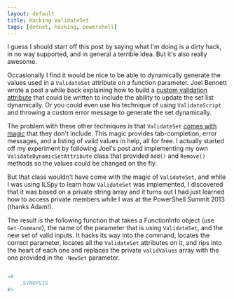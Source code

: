 ```yaml
---
layout: default
title: Hacking ValidateSet
tags: [dotnet, hacking, powershell]
---
```

I guess I should start off this post by saying what I'm doing is a dirty hack, in no way supported, and in general a terrible idea.  But it's also really awesome.

Occasionally I find it would be nice to be able to dynamically generate the values used in a ``ValidateSet`` attribute on a function parameter.  Joel Bennett wrote a post a while back explaining how to build a [custom validation attribute](http://huddledmasses.org/better-error-messages-for-powershell-validatepattern/) that could be written to include the ability to update the set list dynamically. Or you could even use his technique of using ``ValidateScript`` and throwing a custom error message to generate the set dynamically.

The problem with these other techniques is that ``ValidateSet`` [comes with magic](http://blogs.msdn.com/b/powershell/archive/2006/05/10/594175.aspx") that they don't include.  This magic provides tab-completion, error messages, and a listing of valid values in help, all for free.  I actually started off my experiment by following Joel's post and implementing my own ``ValidateDynamicSetAttribute`` class that provided ``Add()`` and ``Remove()`` methods so the values could be changed on the fly.

But that class wouldn't have come with the magic of ``ValidateSet``, and while I was using ILSpy to learn how ``ValidateSet`` was implemented, I discovered that it was based on a private string array and it turns out I had just learned how to access private members while I was at the PowerShell Summit 2013 (thanks Adam!).

The result is the following function that takes a FunctionInfo object (use ``Get-Command``), the name of the parameter that is using ``ValidateSet``, and the new set of valid inputs.  It hacks its way into the command, locates the correct parameter, locates all the ``ValidateSet`` attributes on it, and rips into the heart of each one and replaces the private ``validValues`` array with the one provided in the ``-NewSet`` parameter.

```powershell

<#
	.SYNOPSIS
#>
```